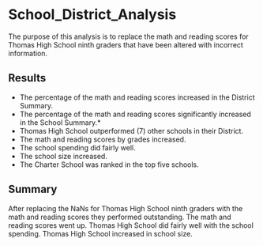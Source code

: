 # School_District_Analysis
The purpose of this analysis is to replace the math and reading scores for Thomas High School ninth graders that have been altered with incorrect information.

## Results
* The percentage of the math and reading scores increased in the District Summary.
* The percentage of the math and reading scores significantly increased in the School Summary.*
* Thomas High School outperformed (7) other schools in their District.
* The math and reading scores by grades increased.
* The school spending did fairly well.
* The school size increased.
* The Charter School was ranked in the top five schools.

## Summary
After replacing the NaNs for Thomas High School ninth graders with the math and reading scores they performed outstanding.
The math and reading scores went up.
Thomas High School did fairly well with the school spending.
Thomas High School increased in school size.


